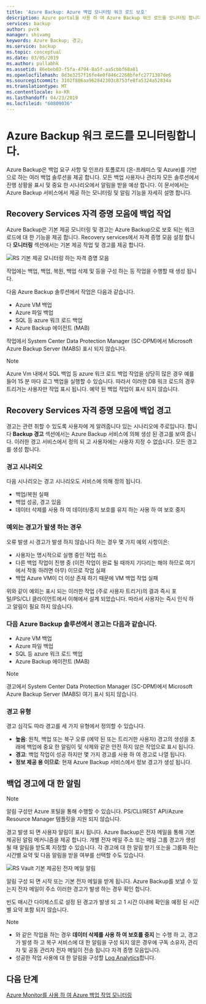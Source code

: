 ```yaml
---
title: 'Azure Backup: Azure 백업 모니터링 워크 로드 보호'
description: Azure portal을 사용 하 여 Azure Backup 워크 로드를 모니터링 합니다.
services: backup
author: pvrk
manager: shivamg
keywords: Azure Backup; 경고;
ms.service: backup
ms.topic: conceptual
ms.date: 03/05/2019
ms.author: pullabhk
ms.assetid: 86ebeb03-f5fa-4794-8a5f-aa5cbbf68a81
ms.openlocfilehash: 8d3e3257f16fe4e0f846c2268bfefc2771387de6
ms.sourcegitcommit: 3102f886aa962842303c8753fe8fa5324a52834a
ms.translationtype: MT
ms.contentlocale: ko-KR
ms.lasthandoff: 04/23/2019
ms.locfileid: "60809036"
---
```

# <a name="monitoring-azure-backup-workloads"></a>Azure Backup 워크 로드를 모니터링합니다.

Azure Backup은 백업 요구 사항 및 인프라 토폴로지 (온-프레미스 및 Azure)를 기반으로 하는 여러 백업 솔루션을 제공 합니다. 모든 백업 사용자나 관리자 모든 솔루션에서 진행 상황을 표시 및 중요 한 시나리오에서 알림을 받을 예상 합니다. 이 문서에서는 Azure Backup 서비스에서 제공 하는 모니터링 및 알림 기능을 자세히 설명 합니다.

## <a name="backup-jobs-in-recovery-services-vault"></a>Recovery Services 자격 증명 모음에 백업 작업

Azure Backup은 기본 제공 모니터링 및 경고는 Azure Backup으로 보호 되는 워크 로드에 대 한 기능을 제공 합니다. Recovery services에서 자격 증명 모음 설정 합니다 **모니터링** 섹션에서는 기본 제공 작업 및 경고를 제공 합니다.

![RS 기본 제공 모니터링 하는 자격 증명 모음](media/backup-azure-monitoring-laworkspace/rs-vault-inbuiltmonitoring.png)

작업에는 백업, 백업, 복원, 백업 삭제 및 등을 구성 하는 등 작업을 수행할 때 생성 됩니다.

다음 Azure Backup 솔루션에서 작업은 다음과 같습니다.

  - Azure VM 백업
  - Azure 파일 백업
  - SQL 등 azure 워크 로드 백업
  - Azure Backup 에이전트 (MAB)

작업에서 System Center Data Protection Manager (SC-DPM)에서 Microsoft Azure Backup Server (MABS) 표시 되지 않습니다.

> [!NOTE]
> Azure Vm 내에서 SQL 백업 등 azure 워크 로드 백업 작업을 상당히 많은 경우 예를 들어 15 분 마다 로그 백업을 실행할 수 있습니다. 따라서 이러한 DB 워크 로드의 경우 트리거는 사용자만 작업 표시 됩니다. 예약 된 백업 작업이 표시 되지 않습니다.

## <a name="backup-alerts-in-recovery-services-vault"></a>Recovery Services 자격 증명 모음에 백업 경고

경고는 관련 취할 수 있도록 사용자에 게 알려줍니다 있는 시나리오에 주로입니다. 합니다 **Backup 경고** 섹션에서는 Azure Backup 서비스에 의해 생성 된 경고를 보여 줍니다. 이러한 경고 서비스에서 정의 되 고 사용자에는 사용자 지정 수 없습니다. 모든 경고를 생성 합니다.

### <a name="alert-scenarios"></a>경고 시나리오
다음 시나리오는 경고 시나리오도 서비스에 의해 정의 됩니다.

  - 백업/복원 실패
  - 백업 성공, 경고 있음
  - 데이터 삭제를 사용 하 여 데이터/중지 보호를 유지 하는 사용 하 여 보호 중지

### <a name="exceptions-when-an-alert-is-not-raised"></a>예외는 경고가 발생 하는 경우
오류 발생 시 경고가 발생 하지 않습니다 하는 경우 몇 가지 예외 사항이은:

  - 사용자는 명시적으로 실행 중인 작업 취소
  - 다른 백업 작업이 진행 중 (이전 작업이 완료 될 때까지 기다리는 해야 하므로 여기에서 작동 하려면 아무) 이므로 작업 실패
  - 백업 Azure VM이 더 이상 존재 하기 때문에 VM 백업 작업 실패

위와 같이 예외는 표시 되는 이러한 작업 (주로 사용자 트리거)의 결과 즉시 포털/PS/CLI 클라이언트에서 이해에서 설계 되었습니다. 따라서 사용자는 즉시 인식 하 고 알림이 필요 하지 않습니다.

### <a name="alerts-from-the-following-azure-backup-solutions-are-shown-here"></a>다음 Azure Backup 솔루션에서 경고는 다음과 같습니다.

  - Azure VM 백업
  - Azure 파일 백업
  - SQL 등 azure 워크 로드 백업
  - Azure Backup 에이전트 (MAB)

> [!NOTE]
> 경고에서 System Center Data Protection Manager (SC-DPM)에서 Microsoft Azure Backup Server (MABS) 여기 표시 되지 않습니다.

### <a name="alert-types"></a>경고 유형
경고 심각도 따라 경고를 세 가지 유형에서 정의할 수 있습니다.

  - **높음**: 원칙, 백업 또는 복구 오류 (예약 된 또는 트리거한 사용자) 경고의 생성을 초래에 백업에 중요 한 알림이 및 삭제와 같은 안전 하지 않은 작업으로 표시 됩니다.
  - **경고**: 백업 작업이 성공 하지만 몇 가지 경고를 사용 하 여 경고로 나열 됩니다.
  - **정보 제공 용 이므로**: 현재 Azure Backup 서비스에서 정보 경고가 생성 됩니다.

## <a name="notification-for-backup-alerts"></a>백업 경고에 대 한 알림

> [!NOTE]
> 알림 구성만 Azure 포털을 통해 수행할 수 있습니다. PS/CLI/REST API/Azure Resource Manager 템플릿을 지원 되지 않습니다.

경고 발생 되 면 사용자 알림이 표시 됩니다. Azure Backup은 전자 메일을 통해 기본 제공된 알림 메커니즘을 제공 합니다. 개별 전자 메일 주소 또는 메일 그룹 경고가 생성 될 때 알림을 받도록 지정할 수 있습니다. 각 경고에 대 한 알림 받기 또는을 그룹화 하는 시간별 요약 및 다음 알림을 받을 여부를 선택할 수도 있습니다.

![RS Vault 기본 제공된 전자 메일 알림](media/backup-azure-monitoring-laworkspace/rs-vault-inbuiltnotification.png)

알림 구성 되 면 시작 또는 기본 전자 메일을 받게 됩니다. Azure Backup를 보낼 수 있는지 전자 메일이 주소 이러한 경고가 발생 하는 경우 확인 합니다.<br>

빈도 매시간 다이제스트로 설정 된 경고가 발생 되 고 1 시간 이내에 확인을 예정 된 시간별 요약 포함 되지 않습니다.

> [!NOTE]
> 
> * 와 같은 작업을 하는 경우 **데이터 삭제를 사용 하 여 보호를 중지** 는 수행 하 고, 경고가 발생 하 고 복구 서비스에 대 한 알림을 구성 되지 않은 경우에 구독 소유자, 관리자 및 공동 관리자 전자 메일이 전송 됩니다 자격 증명 모음입니다.
> * 성공한 작업 사용에 대 한 알림을 구성할 [Log Analytics](backup-azure-monitoring-use-azuremonitor.md#using-log-analytics-workspace)합니다.

## <a name="next-steps"></a>다음 단계

[Azure Monitor를 사용 하 여 Azure 백업 작업 모니터링](backup-azure-monitoring-use-azuremonitor.md)
